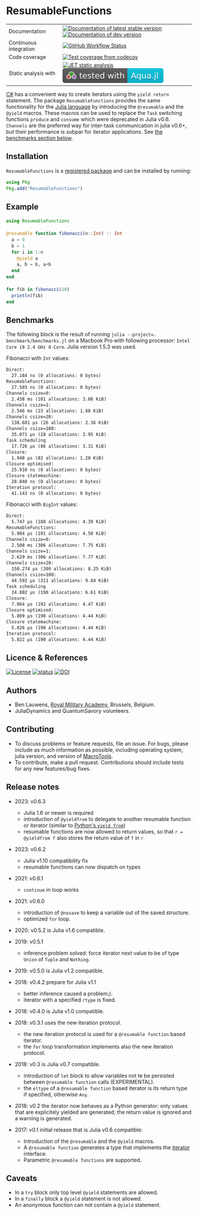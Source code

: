 # ResumableFunctions

<table>
    <tr>
        <td>Documentation</td>
        <td>
            <a href="https://juliadynamics.github.io/ResumableFunctions.jl/stable"><img src="https://img.shields.io/badge/docs-stable-blue.svg" alt="Documentation of latest stable version"></a>
            <a href="https://juliadynamics.github.io/ResumableFunctions.jl/dev"><img src="https://img.shields.io/badge/docs-dev-blue.svg" alt="Documentation of dev version"></a>
        </td>
    </tr><tr></tr>
    <tr>
        <td>Continuous integration</td>
        <td>
            <a href="https://github.com/JuliaDynamics/ResumableFunctions.jl/actions?query=workflow%3ACI+branch%3Amaster"><img src="https://img.shields.io/github/actions/workflow/status/JuliaDynamics/ResumableFunctions.jl/ci.yml?branch=master" alt="GitHub Workflow Status"></a>
        </td>
    </tr><tr></tr>
    <tr>
        <td>Code coverage</td>
        <td>
            <a href="https://codecov.io/gh/JuliaDynamics/ResumableFunctions.jl"><img src="https://img.shields.io/codecov/c/gh/JuliaDynamics/ResumableFunctions.jl?label=codecov" alt="Test coverage from codecov"></a>
        </td>
    </tr><tr></tr>
    <tr>
        <td>Static analysis with</td>
        <td>
            <a href="https://github.com/aviatesk/JET.jl"><img src="https://img.shields.io/badge/JET.jl-%E2%9C%88%EF%B8%8F-9cf" alt="JET static analysis"></a>
            <a href="https://github.com/JuliaTesting/Aqua.jl"><img src="https://raw.githubusercontent.com/JuliaTesting/Aqua.jl/master/badge.svg" alt="Aqua QA"></a>
        </td>
    </tr>
</table>

[C#](https://docs.microsoft.com/en-us/dotnet/csharp/language-reference/) has a convenient way to create iterators using the `yield return` statement. The package `ResumableFunctions` provides the same functionality for the [Julia language](https://julialang.org) by introducing the `@resumable` and the `@yield` macros. These macros can be used to replace the `Task` switching functions `produce` and `consume` which were deprecated in Julia v0.6. `Channels` are the preferred way for inter-task communication in julia v0.6+, but their performance is subpar for iterator applications. See [the benchmarks section below](#Benchmarks).

## Installation

`ResumableFunctions` is a [registered package](http://pkg.julialang.org) and can be installed by running:
```julia
using Pkg
Pkg.add("ResumableFunctions")
```

##  Example

```julia
using ResumableFunctions

@resumable function fibonacci(n::Int) :: Int
  a = 0
  b = 1
  for i in 1:n
    @yield a
    a, b = b, a+b
  end
end

for fib in fibonacci(10)
  println(fib)
end
```

## Benchmarks
The following block is the result of running `julia --project=. benchmark/benchmarks.jl` on a Macbook Pro with following processor: `Intel Core i9 2.4 GHz 8-Core`. Julia version 1.5.3 was used.

Fibonacci with `Int` values:

```
Direct: 
  27.184 ns (0 allocations: 0 bytes)
ResumableFunctions: 
  27.503 ns (0 allocations: 0 bytes)
Channels csize=0: 
  2.438 ms (101 allocations: 3.08 KiB)
Channels csize=1: 
  2.546 ms (23 allocations: 1.88 KiB)
Channels csize=20: 
  138.681 μs (26 allocations: 2.36 KiB)
Channels csize=100: 
  35.071 μs (28 allocations: 3.95 KiB)
Task scheduling
  17.726 μs (86 allocations: 3.31 KiB)
Closure: 
  1.948 μs (82 allocations: 1.28 KiB)
Closure optimised: 
  25.910 ns (0 allocations: 0 bytes)
Closure statemachine: 
  28.048 ns (0 allocations: 0 bytes)
Iteration protocol: 
  41.143 ns (0 allocations: 0 bytes)
```

Fibonacci with `BigInt` values:

```
Direct: 
  5.747 μs (188 allocations: 4.39 KiB)
ResumableFunctions: 
  5.984 μs (191 allocations: 4.50 KiB)
Channels csize=0: 
  2.508 ms (306 allocations: 7.75 KiB)
Channels csize=1: 
  2.629 ms (306 allocations: 7.77 KiB)
Channels csize=20: 
  150.274 μs (309 allocations: 8.25 KiB)
Channels csize=100: 
  44.592 μs (311 allocations: 9.84 KiB)
Task scheduling
  24.802 μs (198 allocations: 6.61 KiB)
Closure: 
  7.064 μs (192 allocations: 4.47 KiB)
Closure optimised: 
  5.809 μs (190 allocations: 4.44 KiB)
Closure statemachine: 
  5.826 μs (190 allocations: 4.44 KiB)
Iteration protocol: 
  5.822 μs (190 allocations: 4.44 KiB)
```

## Licence & References

[![License](http://img.shields.io/badge/license-MIT-brightgreen.svg?style=flat)](LICENSE.md)
[![status](http://joss.theoj.org/papers/889b2faed426b978ee705689c8f8440b/status.svg)](http://joss.theoj.org/papers/889b2faed426b978ee705689c8f8440b)
[![DOI](https://zenodo.org/badge/100050892.svg)](https://zenodo.org/badge/latestdoi/100050892)

## Authors

* Ben Lauwens, [Royal Military Academy](http://www.rma.ac.be), Brussels, Belgium.
* JuliaDynamics and QuantumSavory volunteers.

## Contributing

* To discuss problems or feature requests, file an issue. For bugs, please include as much information as possible, including operating system, julia version, and version of [MacroTools](https://github.com/MikeInnes/MacroTools.jl.git).
* To contribute, make a pull request. Contributions should include tests for any new features/bug fixes.

## Release notes

* 2023: v0.6.3
  * Julia 1.6 or newer is required
  * introduction of `@yieldfrom` to delegate to another resumable function or iterator (similar to [Python's `yield from`](https://peps.python.org/pep-0380/))
  * resumable functions are now allowed to return values, so that `r = @yieldfrom f` also stores the return value of `f` in `r`

* 2023: v0.6.2 
  * Julia v1.10 compatibility fix
  * resumable functions can now dispatch on types

* 2021: v0.6.1
  * `continue` in loop works

* 2021: v0.6.0
  * introduction of `@nosave` to keep a variable out of the saved structure.
  * optimized `for` loop.

* 2020: v0.5.2 is Julia v1.6 compatible.

* 2019: v0.5.1
  * inference problem solved: force iterator next value to be of type `Union` of `Tuple` and `Nothing`.

* 2019: v0.5.0 is Julia v1.2 compatible.

* 2018: v0.4.2 prepare for Julia v1.1
  * better inference caused a problem;).
  * iterator with a specified `rtype` is fixed.

* 2018: v0.4.0 is Julia v1.0 compatible.

* 2018: v0.3.1 uses the new iteration protocol.
  * the new iteration protocol is used for a `@resumable function` based iterator.
  * the `for` loop transformation implements also the new iteration protocol.

* 2018: v0.3 is Julia v0.7 compatible.
  * introduction of `let` block to allow variables not te be persisted between `@resumable function` calls (EXPERIMENTAL).
  * the `eltype` of a `@resumable function` based iterator is its return type if specified, otherwise `Any`.

* 2018: v0.2 the iterator now behaves as a Python generator: only values that are explicitely yielded are generated; the return value is ignored and a warning is generated.

* 2017: v0.1 initial release that is Julia v0.6 compatible:
  * Introduction of the `@resumable` and the `@yield` macros.
  * A `@resumable function` generates a type that implements the [iterator](https://docs.julialang.org/en/stable/manual/interfaces/#man-interface-iteration-1) interface.
  * Parametric `@resumable functions` are supported.

## Caveats

* In a `try` block only top level `@yield` statements are allowed.
* In a `finally` block a `@yield` statement is not allowed.
* An anonymous function can not contain a `@yield` statement.
